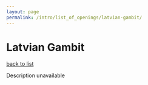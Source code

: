 ```yaml
---
layout: page
permalink: /intro/list_of_openings/latvian-gambit/
---
```


# Latvian Gambit

[back to list](../../intro/list_of_openings)

Description unavailable